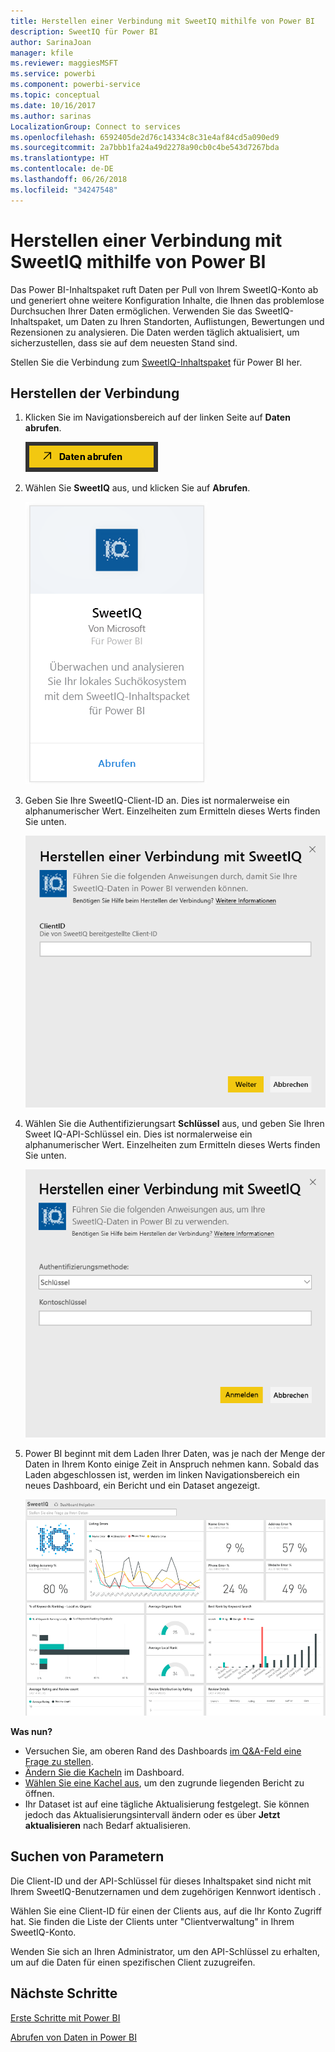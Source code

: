 ```yaml
---
title: Herstellen einer Verbindung mit SweetIQ mithilfe von Power BI
description: SweetIQ für Power BI
author: SarinaJoan
manager: kfile
ms.reviewer: maggiesMSFT
ms.service: powerbi
ms.component: powerbi-service
ms.topic: conceptual
ms.date: 10/16/2017
ms.author: sarinas
LocalizationGroup: Connect to services
ms.openlocfilehash: 6592405de2d76c14334c8c31e4af84cd5a090ed9
ms.sourcegitcommit: 2a7bbb1fa24a49d2278a90cb0c4be543d7267bda
ms.translationtype: HT
ms.contentlocale: de-DE
ms.lasthandoff: 06/26/2018
ms.locfileid: "34247548"
---
```

# <a name="connect-to-sweetiq-with-power-bi"></a>Herstellen einer Verbindung mit SweetIQ mithilfe von Power BI
Das Power BI-Inhaltspaket ruft Daten per Pull von Ihrem SweetIQ-Konto ab und generiert ohne weitere Konfiguration Inhalte, die Ihnen das problemlose Durchsuchen Ihrer Daten ermöglichen. Verwenden Sie das SweetIQ-Inhaltspaket, um Daten zu Ihren Standorten, Auflistungen, Bewertungen und Rezensionen zu analysieren. Die Daten werden täglich aktualisiert, um sicherzustellen, dass sie auf dem neuesten Stand sind.

Stellen Sie die Verbindung zum [SweetIQ-Inhaltspaket](https://app.powerbi.com/groups/me/getdata/services/sweetiq) für Power BI her.

## <a name="how-to-connect"></a>Herstellen der Verbindung
1. Klicken Sie im Navigationsbereich auf der linken Seite auf **Daten abrufen**.
   
    ![](media/service-connect-to-sweetiq/getdata.png)
2. Wählen Sie **SweetIQ** aus, und klicken Sie auf **Abrufen**.
   
    ![](media/service-connect-to-sweetiq/sweetiq.png)
3. Geben Sie Ihre SweetIQ-Client-ID an. Dies ist normalerweise ein alphanumerischer Wert. Einzelheiten zum Ermitteln dieses Werts finden Sie unten.
   
    ![](media/service-connect-to-sweetiq/parameter.png)
4. Wählen Sie die Authentifizierungsart **Schlüssel** aus, und geben  Sie Ihren Sweet IQ-API-Schlüssel ein. Dies ist normalerweise ein alphanumerischer Wert. Einzelheiten zum Ermitteln dieses Werts finden Sie unten.
   
    ![](media/service-connect-to-sweetiq/credentials.png)
5. Power BI beginnt mit dem Laden Ihrer Daten, was je nach der Menge der Daten in Ihrem Konto einige Zeit in Anspruch nehmen kann. Sobald das Laden abgeschlossen ist, werden im linken Navigationsbereich ein neues Dashboard, ein Bericht und ein Dataset angezeigt.
   
    ![](media/service-connect-to-sweetiq/dashboard.png)

**Was nun?**

* Versuchen Sie, am oberen Rand des Dashboards [im Q&A-Feld eine Frage zu stellen](power-bi-q-and-a.md).
* [Ändern Sie die Kacheln](service-dashboard-edit-tile.md) im Dashboard.
* [Wählen Sie eine Kachel aus](service-dashboard-tiles.md), um den zugrunde liegenden Bericht zu öffnen.
* Ihr Dataset ist auf eine tägliche Aktualisierung festgelegt. Sie können jedoch das Aktualisierungsintervall ändern oder es über **Jetzt aktualisieren** nach Bedarf aktualisieren.

## <a name="finding-parameters"></a>Suchen von Parametern
Die Client-ID und der API-Schlüssel für dieses Inhaltspaket sind nicht mit Ihrem SweetIQ-Benutzernamen und dem zugehörigen Kennwort identisch .

Wählen Sie eine Client-ID für einen der Clients aus, auf die Ihr Konto Zugriff hat. Sie finden die Liste der Clients unter "Clientverwaltung" in Ihrem SweetIQ-Konto.

Wenden Sie sich an Ihren Administrator, um den API-Schlüssel zu erhalten, um auf die Daten für einen spezifischen Client zuzugreifen.

## <a name="next-steps"></a>Nächste Schritte
[Erste Schritte mit Power BI](service-get-started.md)

[Abrufen von Daten in Power BI](service-get-data.md)

